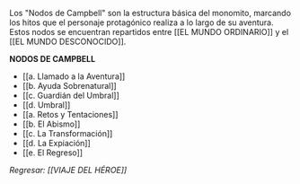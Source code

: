 Los "Nodos de Campbell" son la estructura básica del monomito, marcando los hitos que el personaje protagónico realiza a lo largo de su aventura. Estos nodos se encuentran repartidos entre [[EL MUNDO ORDINARIO]] y el [[EL MUNDO DESCONOCIDO]].

**NODOS DE CAMPBELL**
- [[a. Llamado a la Aventura]]
- [[b. Ayuda Sobrenatural]]
- [[c. Guardián del Umbral]]
- [[d. Umbral]]
- [[a. Retos y Tentaciones]]
- [[b. El Abismo]]
- [[c. La Transformación]]
- [[d. La Expiación]]
- [[e. El Regreso]]

*Regresar: [[VIAJE DEL HÉROE]]*